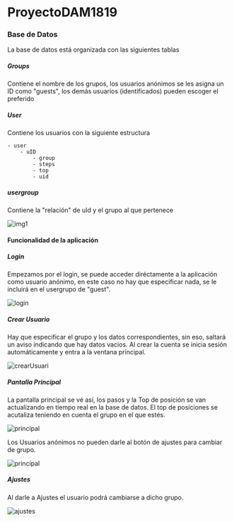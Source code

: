 # ProyectoDAM1819

### Base de Datos

La base de datos está organizada con las siguientes tablas

##### Groups
Contiene el nombre de los grupos, los usuarios anónimos se les asigna un ID como "guests", los demás usuarios (identificados) pueden escoger el preferido

##### User
Contiene los usuarios con la siguiente estructura

    - user
        - uID
            - group
            - steps 
            - top
            - uid
    
##### usergroup
Contiene la "relación" de uId y el grupo al que pertenece

![img1](img/img1.PNG)

#### Funcionalidad de la aplicación

##### Login
Empezamos por el login, se puede acceder diréctamente a la aplicación como usuario anónimo, en este caso no hay que especificar nada, se le incluirá en el usergrupo de "guest".

![login](img/login.png)

##### Crear Usuario

Hay que especificar el grupo y los datos correspondientes, sin eso, saltará un aviso indicando que hay datos vacios. Al crear la cuenta se inicia sesión automáticamente y entra a la ventana principal.

![crearUsuari](img/crearUsuario.png)

##### Pantalla Principal

La pantalla principal se vé así, los pasos y la Top de posición se van actualizando en tiempo real en la base de datos. El top de posiciones se acutaliza teniendo en cuenta el grupo en el que estés.

![principal](img/principal.png)

Los Usuarios anónimos no pueden darle al botón de ajustes para cambiar de grupo.

![principal](img/mpAnonimo.png)

##### Ajustes

Al darle a Ajustes el usuario podrá cambiarse a dicho grupo.

![ajustes](img/Ajustes.png)
